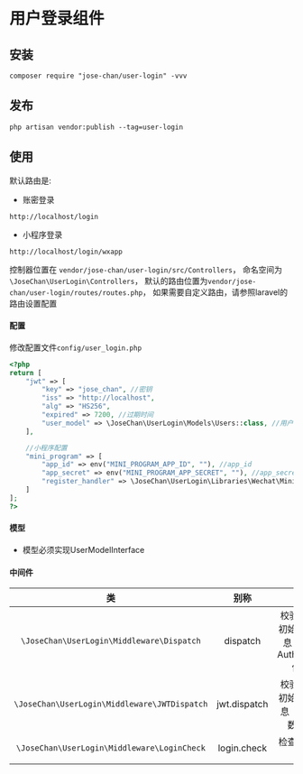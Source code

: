 # 用户登录组件

## 安装

````ssh
composer require "jose-chan/user-login" -vvv
````

## 发布

````ssh
php artisan vendor:publish --tag=user-login
````

## 使用

默认路由是:
- 账密登录

``http://localhost/login``

- 小程序登录

`http://localhost/login/wxapp`

控制器位置在 `vendor/jose-chan/user-login/src/Controllers`，
命名空间为 `\JoseChan\UserLogin\Controllers`，
默认的路由位置为`vendor/jose-chan/user-login/routes/routes.php`，
如果需要自定义路由，请参照laravel的路由设置配置

#### 配置
修改配置文件`config/user_login.php`

````php
<?php
return [
    "jwt" => [
        "key" => "jose_chan", //密钥
        "iss" => "http://localhost",
        "alg" => "HS256",
        "expired" => 7200, //过期时间
        "user_model" => \JoseChan\UserLogin\Models\Users::class, //用户模型
    ],

    //小程序配置
    "mini_program" => [
        "app_id" => env("MINI_PROGRAM_APP_ID", ""), //app_id
        "app_secret" => env("MINI_PROGRAM_APP_SECRET", ""), //app_secret
        "register_handler" => \JoseChan\UserLogin\Libraries\Wechat\Miniprogram\RegisterHandler\RegisterHandler::class //注册处理器
    ]
];
?>
````

#### 模型

- 模型必须实现UserModelInterface

#### 中间件

| 类 | 别称 | 功能 | 
|:----:|:----:|:----:|
| `\JoseChan\UserLogin\Middleware\Dispatch` | dispatch | 校验token并初始化用户信息（请求头Authorization传参） | 
| `\JoseChan\UserLogin\Middleware\JWTDispatch` | jwt.dispatch | 校验token并初始化用户信息（token参数传参） |
| `\JoseChan\UserLogin\Middleware\LoginCheck` | login.check | 检查用户登录状态 |



